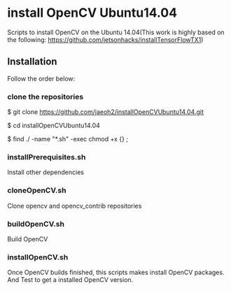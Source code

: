 # install OpenCV Ubuntu14.04
Scripts to install OpenCV on the Ubuntu 14.04(This work is highly based on the following: https://github.com/jetsonhacks/installTensorFlowTX1)

## Installation
Follow the order below:

### clone the repositories
$ git clone https://github.com/jaeoh2/installOpenCVUbuntu14.04.git

$ cd installOpenCVUbuntu14.04

$ find ./ -name "*.sh" -exec chmod +x {} \;

### installPrerequisites.sh
Install other dependencies

### cloneOpenCV.sh
Clone opencv and opencv_contrib repositories

### buildOpenCV.sh
Build OpenCV

### installOpenCV.sh
Once OpenCV builds finished, this scripts makes install OpenCV packages. And Test to get a installed OpenCV version.
